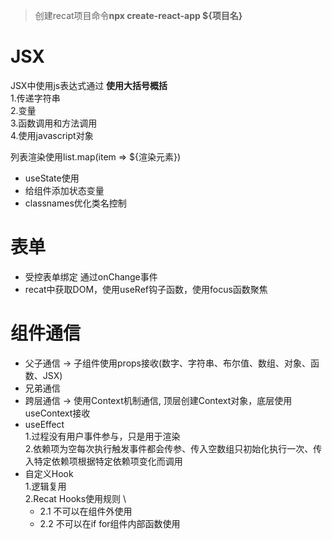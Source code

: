 > 创建recat项目命令**npx create-react-app ${项目名}**

# JSX

JSX中使用js表达式通过 **使用大括号概括** \
1.传递字符串 \
2.变量 \
3.函数调用和方法调用 \
4.使用javascript对象 

列表渲染使用list.map(item => ${渲染元素})

- useState使用
- 给组件添加状态变量
- classnames优化类名控制

# 表单

- 受控表单绑定 通过onChange事件
- recat中获取DOM，使用useRef钩子函数，使用focus函数聚焦

# 组件通信

- 父子通信 -> 子组件使用props接收(数字、字符串、布尔值、数组、对象、函数、JSX)
- 兄弟通信
- 跨层通信 -> 使用Context机制通信, 顶层创建Context对象，底层使用useContext接收
- useEffect \
   1.过程没有用户事件参与，只是用于渲染 \
   2.依赖项为空每次执行触发事件都会传参、传入空数组只初始化执行一次、传入特定依赖项根据特定依赖项变化而调用
- 自定义Hook \
  1.逻辑复用 \
  2.Recat Hooks使用规则 \
    - 2.1 不可以在组件外使用
    - 2.2 不可以在if for组件内部函数使用
